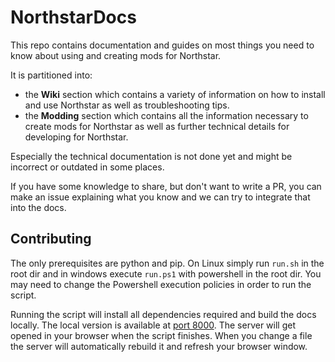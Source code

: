 # NorthstarDocs

This repo contains documentation and guides on most things you need to know about using and creating mods for Northstar.

It is partitioned into:
- the **Wiki** section which contains a variety of information on how to install and use Northstar as well as troubleshooting tips.
- the **Modding** section which contains all the information necessary to create mods for Northstar as well as further technical details for developing for Northstar.

Especially the technical documentation is not done yet and might be incorrect or outdated in some places.

If you have some knowledge to share, but don't want to write a PR, you can make an issue explaining what you know and we can try to integrate that into the docs.

## Contributing

The only prerequisites are python and pip. On Linux simply run `run.sh` in the root dir and in windows execute `run.ps1` with powershell in the root dir. You may need to change the Powershell execution policies in order to run the script.

Running the script will install all dependencies required and build the docs locally. The local version is available at [port 8000](http://127.0.0.1:8000/). The server will get opened in your browser when the script finishes.
When you change a file the server will automatically rebuild it and refresh your browser window.
